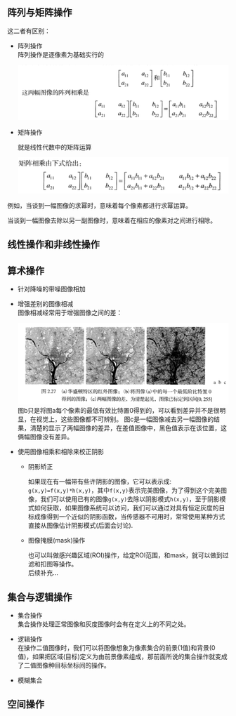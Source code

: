 ## 阵列与矩阵操作    

这二者有区别：   

* 阵列操作   
    阵列操作是逐像素为基础实行的   

    ![阵列操作](../image/阵列操作.png)    

* 矩阵操作    

    就是线性代数中的矩阵运算    

    ![矩阵操作](../image/矩阵操作.png)     

例如，当谈到一幅图像的求幂时，意味着每个像素都进行求幂运算。   

当谈到一幅图像去除以另一副图像时，意味着在相应的像素对之间进行相除。  

## 线性操作和非线性操作    



## 算术操作   

* 针对降噪的带噪图像相加      
* 增强差别的图像相减    
     图像相减经常用于增强图像之间的差：   

     ![图像相减](../image/图像相减.png)    
     图b只是将图a每个像素的最低有效比特置0得到的，可以看到差异并不是很明显，在视觉上，这些图像都不可辨别。 
     图c是一幅图像减去另一幅图像的结果，清楚的显示了两幅图像的差异，在差值图像中，黑色值表示在该位置，这俩幅图像没有差异。       

* 使用图像相乘和相除来校正阴影       

    * 阴影矫正   

        如果现在有一幅带有些许阴影的图像，它可以表示成:   
        `g(x,y)=f(x,y)*h(x,y)`，其中`f(x,y)`表示完美图像，为了得到这个完美图像，我们可以使用已有的图像`g(x,y)`去除以阴影模式`h(x,y)`，至于阴影模式如何获取，如果图像系统可以访问，我们可以通过对具有恒定灰度的目标成像得到一个近似的阴影函数，当传感器不可用时，常常使用某种方式直接从图像估计阴影模式(后面会讨论).     

    * 图像掩膜(mask)操作   
        
        也可以叫做感兴趣区域(ROI)操作，给定ROI范围，和mask，就可以做到过滤和扣图等操作。  
        后续补充...     

## 集合与逻辑操作      

* 集合操作   
    集合操作处理正常图像和灰度图像时会有在定义上的不同之处。   

* 逻辑操作    
    在操作二值图像时，我们可以将图像想象为像素集合的前景(1值)和背景(0值)，如果把区域(目标)定义为由前景像素组成，那前面所说的集合操作就变成了二值图像种目标坐标间的操作。    

* 模糊集合   


## 空间操作    












